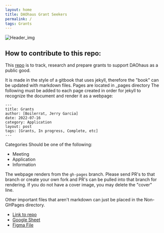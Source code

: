 ```yaml
---
layout: home
title: DAOhaus Grant Seekers
permalink: /
tags: Grants
---
```

<img src="https://ipfs.io/ipns/k51qzi5uqu5dhm2jhfbxacbbeo5xepgs21skmx0343lzfs9syiwpig6nst22uk" alt="Header_img"/>

## How to contribute to this repo:

This [repo](https://github.com/boilerrat/Grant-Seekers) is to track, research and prepare grants to support DAOhaus as a public good.

It is made in the style of a gitbook that uses jekyll, therefore the "book" can be updated with markdown files.
Pages are located in _pages directory
The following must be added to each page created in order for jekyll to recognize the document and render it as a webpage:
```  
---
title: Grants
author: [Boilerrat, Jerry Garcia]
date: 2022-07-16
category: Application
layout: post
tags: [Grants, In progress, Complete, etc]
---
```

Categories Should be one of the following:
+ Meeting
+ Application
+ Information

The webpage renders from the ```gh-pages``` branch. Please send PR's to that branch or create your own fork and PR's can be pulled into that branch for rendering.
If you do not have a cover image, you may delete the "cover" line.

Other important files that aren't markdown can just be placed in the Non-GHPages directory.
+ [Link to repo](https://github.com/boilerrat/Grant-Seekers)
+ [Google Sheet](https://docs.google.com/spreadsheets/d/1Z_ckv90nYo--ITXMaJs9fgmgFJ7y4zeYsAKWGKXsp1U/edit?usp=sharing)
+ [Figma File](https://www.figma.com/file/7eynq86yXsLCZz2pmIecWM/Grant-Applications?node-id=0%3A1)
